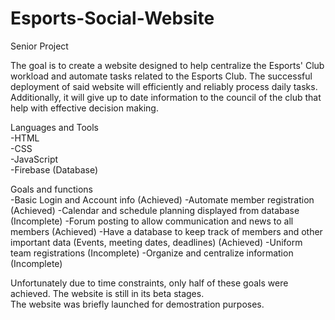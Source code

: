 # Esports-Social-Website

Senior Project

The goal is to create a website designed to help centralize the Esports' Club workload and automate tasks related to the Esports Club. The successful deployment of said website will efficiently and reliably process daily tasks. Additionally, it will give up to date information to the council of the club that help with effective decision making.


Languages and Tools  
-HTML  
-CSS  
-JavaScript  
-Firebase (Database)  

Goals and functions  
-Basic Login and Account info  (Achieved)
-Automate member registration  (Achieved)
-Calendar and schedule planning displayed from database  (Incomplete)
-Forum posting to allow communication and news to all members  (Achieved)
-Have a database to keep track of members and other important data (Events, meeting dates, deadlines)  (Achieved)
-Uniform team registrations  (Incomplete)
-Organize and centralize information  (Incomplete)

Unfortunately due to time constraints, only half of these goals were achieved. The website is still in its beta stages.  
The website was briefly launched for demostration purposes.

